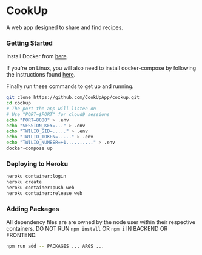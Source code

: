 # CookUp
A web app designed to share and find recipes.
### Getting Started
Install Docker from [here](https://docs.docker.com/get-docker/).

If you're on Linux, you will also need to install docker-compose by following the instructions found [here](https://docs.docker.com/compose/install/#install-compose-on-linux-systems).

Finally run these commands to get up and running.

```bash
git clone https://github.com/CookUpApp/cookup.git
cd cookup
# The port the app will listen on
# Use "PORT=$PORT" for cloud9 sessions
echo "PORT=8080" > .env
echo "SESSION_KEY=..." > .env
echo "TWILIO_SID=....." > .env
echo "TWILIO_TOKEN=....." > .env
echo "TWILIO_NUMBER=+1.........." > .env
docker-compose up
```

### Deploying to Heroku
```bash
heroku container:login
heroku create
heroku container:push web
heroku container:release web
```

### Adding Packages
All dependency files are are owned by the node user within their respective containers.
DO NOT RUN `npm install` OR `npm i` IN BACKEND OR FRONTEND.
```bash
npm run add -- PACKAGES ... ARGS ...
```
